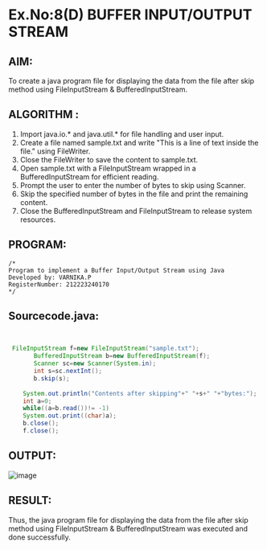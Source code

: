 # Ex.No:8(D) BUFFER INPUT/OUTPUT STREAM

## AIM:
 To create a java program file for displaying the data from the file after skip method using FileInputStream & BufferedInputStream.

## ALGORITHM :
1.	Import java.io.* and java.util.* for file handling and user input.
2.	Create a file named sample.txt and write "This is a line of text inside the file." using FileWriter.
3.	Close the FileWriter to save the content to sample.txt.
4.	Open sample.txt with a FileInputStream wrapped in a BufferedInputStream for efficient reading.
5.	Prompt the user to enter the number of bytes to skip using Scanner.
6.	Skip the specified number of bytes in the file and print the remaining content.
7.	Close the BufferedInputStream and FileInputStream to release system resources.




## PROGRAM:
 ```
/*
Program to implement a Buffer Input/Output Stream using Java
Developed by: VARNIKA.P
RegisterNumber: 212223240170 
*/
```

## Sourcecode.java:

```JAVA


 FileInputStream f=new FileInputStream("sample.txt");
       BufferedInputStream b=new BufferedInputStream(f);
       Scanner sc=new Scanner(System.in);
       int s=sc.nextInt();
       b.skip(s);
    
    System.out.println("Contents after skipping"+" "+s+" "+"bytes:");
    int a=0;
    while((a=b.read())!= -1)
    System.out.print((char)a);
    b.close();
    f.close();
 ```



## OUTPUT:

![image](https://github.com/user-attachments/assets/a47b79b7-3d47-4e59-a8f3-7d5285599add)


## RESULT:
Thus, the java program file for displaying the data from the file after skip method using FileInputStream & BufferedInputStream was executed and done successfully.


